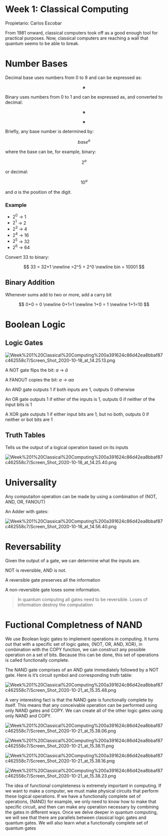 # Week 1: Classical Computing

Propietario: Carlos Escobar

From 1981 onward, classical computers took off as a good enough tool for practical purposes. Now, classical computers are reaching a wall that quantum seems to be able to break.

# Number Bases

Decimal base uses numbers from 0 to 9 and can be expressed as:

$$
⁍
$$

Binary uses numbers from 0 to 1 and can be expressed as, and converted to decimal:

$$
⁍
$$

$$
⁍
$$

Briefly, any base number is determined by:

$$
base^a
$$

where the base can be, for example, binary:

$$
2^a
$$

or decimal:

$$
10^a
$$

and $a$ is the position of the digit.

### Example

- $2^0$ → 1
- $2^1$ → 2
- $2^3$ → 4
- $2^4$ → 16
- $2^5$ → 32
- $2^6$ → 64

Convert 33 to binary:

$$
33 = 32+1 \newline =2^5 + 2^0 \newline bin = 10001
$$

## Binary Addition

Whenever sums add to two or more, add a carry bit

$$
0+0 = 0 \newline 0+1=1 \newline 1+0 = 1 \newline 1+1=10
$$

# Boolean Logic

## Logic Gates

![Week%201%20Classical%20Computing%200a391624c86d42ea8bbaf87c462558c7/Screen_Shot_2020-10-18_at_14.25.13.png](Week%201%20Classical%20Computing%200a391624c86d42ea8bbaf87c462558c7/Screen_Shot_2020-10-18_at_14.25.13.png)

A NOT gate flips the bit: $a$ → $\bar a$

A FANOUT copies the bit: $a$ → $aa$

An AND gate outputs 1 if both inputs are 1, outputs 0 otherwise

An OR gate outputs 1 if either of the inputs is 1, outputs 0 if neither of the input bits is 1

A XOR gate outputs 1 if either input bits are 1, but no both, outputs 0 if neither or bot bits are 1

## Truth Tables

Tells us the output of a logical operation based on its inputs

![Week%201%20Classical%20Computing%200a391624c86d42ea8bbaf87c462558c7/Screen_Shot_2020-10-18_at_14.25.40.png](Week%201%20Classical%20Computing%200a391624c86d42ea8bbaf87c462558c7/Screen_Shot_2020-10-18_at_14.25.40.png)

# Universality

Any computaiton operation can be made by using a combination  of (NOT, AND, OR, FANOUT)

An Adder with gates:

![Week%201%20Classical%20Computing%200a391624c86d42ea8bbaf87c462558c7/Screen_Shot_2020-10-18_at_14.56.40.png](Week%201%20Classical%20Computing%200a391624c86d42ea8bbaf87c462558c7/Screen_Shot_2020-10-18_at_14.56.40.png)

# Reversability

Given the output of a gate, we can determine what the inputs are.

NOT is reversible, AND is not.

A reversible gate preserves all the information

A non-reversible gate loses some information.

> In quantum computing all gates need to be reversible. Loses of information destroy the computation
> 

# Fuctional Completness of NAND

We use Boolean logic gates to implement operations in computing. It turns out that with a specific set of logic gates, {NOT, OR, AND, XOR}, in combination with the COPY function, we can construct any possible operation on a set of bits. Because this can be done, this set of operations is called functionally complete.

The NAND gate comprises of an AND gate immediately followed by a NOT gate. Here is it’s circuit symbol and corresponding truth table:

![Week%201%20Classical%20Computing%200a391624c86d42ea8bbaf87c462558c7/Screen_Shot_2020-10-21_at_15.35.48.png](Week%201%20Classical%20Computing%200a391624c86d42ea8bbaf87c462558c7/Screen_Shot_2020-10-21_at_15.35.48.png)

A very interesting fact is that the NAND gate is functionally complete by itself. This means that any conceivable operation can be performed using only NAND gates and COPY.  We can create all of the other logic gates using only NAND and COPY.

![Week%201%20Classical%20Computing%200a391624c86d42ea8bbaf87c462558c7/Screen_Shot_2020-10-21_at_15.38.06.png](Week%201%20Classical%20Computing%200a391624c86d42ea8bbaf87c462558c7/Screen_Shot_2020-10-21_at_15.38.06.png)

![Week%201%20Classical%20Computing%200a391624c86d42ea8bbaf87c462558c7/Screen_Shot_2020-10-21_at_15.38.11.png](Week%201%20Classical%20Computing%200a391624c86d42ea8bbaf87c462558c7/Screen_Shot_2020-10-21_at_15.38.11.png)

![Week%201%20Classical%20Computing%200a391624c86d42ea8bbaf87c462558c7/Screen_Shot_2020-10-21_at_15.38.16.png](Week%201%20Classical%20Computing%200a391624c86d42ea8bbaf87c462558c7/Screen_Shot_2020-10-21_at_15.38.16.png)

![Week%201%20Classical%20Computing%200a391624c86d42ea8bbaf87c462558c7/Screen_Shot_2020-10-21_at_15.38.23.png](Week%201%20Classical%20Computing%200a391624c86d42ea8bbaf87c462558c7/Screen_Shot_2020-10-21_at_15.38.23.png)

The idea of functional completeness is extremely important in computing. If we want to make a computer, we must make physical circuits that perform these logical operations. If we have a functionally complete set of operations, {NAND} for example, we only need to know how to make that specific circuit, and then can make any operation necessary by combining the gates in different ways.
Once we delve deeper in quantum computing, we will see that there are parallels between classical logic gates and quantum gates. We will also learn what a functionally complete set of quantum gates
